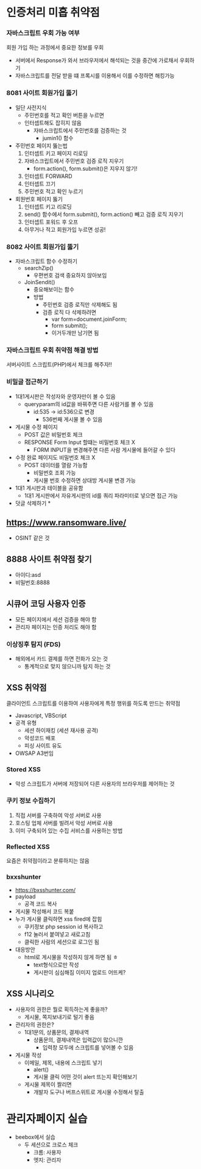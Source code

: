 # 인증처리 미흡 취약점

### 자바스크립트 우회 가능 여부
회원 가입 하는 과정에서 중요한 정보를 우회
* 서버에서 Response가 와서 브라우저에서 해석되는 것을 중간에 가로채서 우회하기
* 자바스크립트를 전달 받을 떄 프록시를 이용해서 이를 수정하면 해킹가능

### 8081 사이트 회원가입 뚫기
* 일단 사전지식
  * 주민번호를 적고 확인 버튼을 누르면
  * 인터셉트해도 잡히지 않음
    * 자바스크립트에서 주민번호를 검증하는 것
      * jumin1() 함수
* 주민번호 페이지 뚫는법
  1. 인터셉트 키고 페이지 리로딩
  2. 자바스크립트에서 주민번호 검증 로직 지우기
     * form.action(), form.submit()은 지우지 않기!
  3. 인터셉트 FORWARD
  4. 인터셉트 끄기
  5. 주민번호 적고 확인 누르기
* 회원번호 페이지 뚫기
  1. 인터셉트 키고 리로딩
  2. send() 함수에서 form.submit(), form.action() 빼고 검증 로직 지우기
  3. 인터셉트 포워드 후 오프
  4. 아무거나 적고 회원가입 누르면 성공!

### 8082 사이트 회원가입 뚫기
* 자바스크립트 함수 수정하기
  * searchZip() 
    * 우편번호 검색 중요하지 않아보임
  * JoinSendit()
    * 중요해보이는 함수
    * 방법
      * 주민번호 검증 로직만 삭제해도 됨
      * 검증 로직 다 삭제하려면
        * var form=document.joinForm;
        * form submit();
        * 이거두개만 남기면 됨

### 자바스크립트 우회 취약점 해결 방법
서버사이트 스크립트(PHP)에서 체크를 해주자!!

### 비밀글 접근하기
* 1대1게시판은 작성자와 운영자만이 볼 수 있음
  * queryparam의 id값을 바꿔주면 다른 사람거를 볼 수 있음
    * id:535 -> id:536으로 변경
      * 536번째 게시물 볼 수 있음
* 게시물 수정 페이지
  * POST 값은 비밀번호 체크
  * RESPONSE Form Input 할떄는 비밀번호 체크 X
    * FORM INPUT을 변경해주면 다른 사람 게시물에 들어갈 수 있다
* 수정 완료 페이지도 비밀번호 체크 X
  * POST 데이터를 열람 가능함
    * 비밀번호 조회 가능
    * 게시물 번호 수정하면 상대방 게시물 변경 가능
* 1대1 게시판과 테이블을 공유함
  * 1대1 게시판에서 자유게시판의 id를 쿼리 파라미터로 넣으면 접근 가능
* 덧글 삭제하기
  * 
  
## https://www.ransomware.live/

* OSINT 같은 것

## 8888 사이트 취약점 찾기
* 아이디:asd
* 비밀번호:8888

## 시큐어 코딩 사용자 인증
* 모든 페이지에서 세션 검증을 해야 함
* 관리자 페이지는 인증 처리도 해야 함

### 이상징후 탐지 (FDS)
* 해외에서 카드 결제를 하면 전화가 오는 것
  * 통계적으로 맞지 않으니까 탐지 하는 것

## XSS 취약점

클라이언트 스크립트를 이용하여 사용자에게 특정 행위를 하도록 만드는 취약점
  * Javascript, VBScript
  * 공격 유형
    * 세션 하이재킹 (세션 재사용 공격)
    * 악성코드 배포
    * 피싱 사이트 유도
  * OWSAP A3번임

### Stored XSS
* 악성 스크립트가 서버에 저장되어 다른 사용자의 브라우저를 제어하는 것

### 쿠키 정보 수집하기
1. 직접 서버를 구축하여 악성 서버로 사용
2. 호스팅 업체 서버를 빌려서 악성 서버로 사용
3. 이미 구축되어 있는 수집 서비스를 사용하는 방법

### Reflected XSS
요즘은 취약점이라고 분류하지는 않음

### bxxshunter
* https://bxsshunter.com/
* payload
  * 공격 코드 복사
* 게시물 작성해서 코드 복붙
* 누가 게시물 클릭하면 xss fired에 잡힘
  * 쿠키정보 php session id 복사하고
  * f12 눌러서 붙여넣고 새로고침
  * 클릭한 사람의 세션으로 로그인 됨
* 대응방안
  * html로 게시물을 작성하지 않게 하면 됨 ㅎ
    * text형식으로만 작성
    * 게시판이 심심해짐 이미지 업로드 어뜨케? 

## XSS 시나리오
* 사용자의 권한은 뭘로 획득하는게 좋을까?
  * 게시물, 쪽지보내기로 털기 좋음
* 관리자의 권한은?
  * 1대1문의, 상품문의, 결제내역
    * 상품문의, 결제내역은 입력값이 많으니깐
      * 입력창 모두에 스크립트를 넣어볼 수 있음
* 게시물 작성
  * 이메일, 제목, 내용에 스크립트 넣기
    * alert()
    * 게시물 클릭 어떤 것이 alert 뜨는지 확인해보기
  * 게시물 제목이 짤리면
    * 개발자 도구나 버프스위트로 게시물 수정해서 탈출

# 관리자페이지 실습
* beebox에서 실습
  * 두 세션으로 크로스 체크
    * 크롬: 사용자
    * 엣지: 관리자